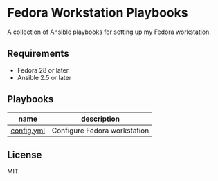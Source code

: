 Fedora Workstation Playbooks
============================

A collection of Ansible playbooks for setting up my Fedora workstation.

Requirements
------------

- Fedora 28 or later
- Ansible 2.5 or later

Playbooks
---------

|name|description|
|---|---|
|[config.yml](playbooks/config.yml)|Configure Fedora workstation|

License
-------

MIT
